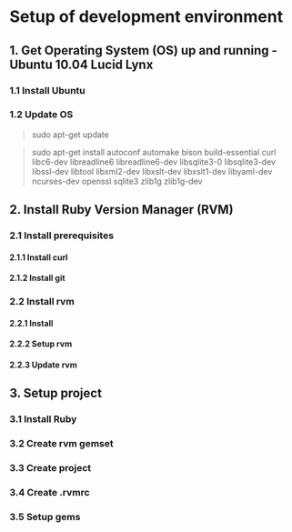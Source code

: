 # Setup of development environment

## 1. Get Operating System (OS) up and running - Ubuntu 10.04 Lucid Lynx

### 1.1 Install Ubuntu

### 1.2 Update OS

> sudo apt-get update

> sudo apt-get install autoconf automake bison build-essential curl libc6-dev libreadline6 libreadline6-dev libsqlite3-0 libsqlite3-dev libssl-dev libtool libxml2-dev libxslt-dev libxslt1-dev libyaml-dev ncurses-dev openssl sqlite3 zlib1g zlib1g-dev

## 2. Install Ruby Version Manager (RVM)

### 2.1 Install prerequisites

#### 2.1.1 Install curl

#### 2.1.2 Install git

### 2.2 Install rvm

#### 2.2.1 Install

#### 2.2.2 Setup rvm

#### 2.2.3 Update rvm

## 3. Setup project

### 3.1 Install Ruby

### 3.2 Create rvm gemset

### 3.3 Create project

### 3.4 Create .rvmrc

### 3.5 Setup gems


